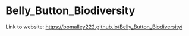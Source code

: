 # Belly_Button_Biodiversity
Link to website: https://bomalley222.github.io/Belly_Button_Biodiversity/
